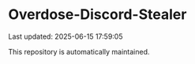 # Overdose-Discord-Stealer

Last updated: 2025-06-15 17:59:05

This repository is automatically maintained.
